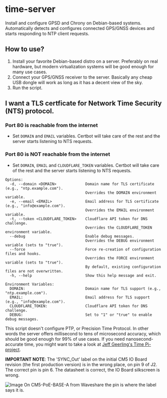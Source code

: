 # time-server
Install and configure GPSD and Chrony on Debian-based systems.
Automatically detects and configures connected GPS/GNSS devices and starts responding to NTP client requests.
## How to use?
1. Install your favorite Debian-based distro on a server. Preferably on real hardware, but modern virtualization systems will be good enough for many use cases.
2. Connect your GPS/GNSS receiver to the server. Basically any cheap USB dongle will work as long as it has a decent view of the sky.
3. Run the script.
## I want a TLS certficate for Network Time Security (NTS) protocol.
### Port 80 is reachable from the internet
* Set `DOMAIN` and `EMAIL` variables. Certbot will take care of the rest and the server starts listening to NTS requests.
### Port 80 is **NOT** reachable from the internet
* Set `DOMAIN`, `EMAIL` and `CLOUDFLARE_TOKEN` variables. Certbot will take care of the rest and the server starts listening to NTS requests.
```
Options:
  -d, --domain <DOMAIN>             Domain name for TLS certificate (e.g., "ntp.example.com").
                                    Overrides the DOMAIN environment variable.
  -e, --email <EMAIL>               Email address for TLS certificate (e.g., "info@example.com").
                                    Overrides the EMAIL environment variable.
  -t, --token <CLOUDFLARE_TOKEN>    Cloudflare API token for DNS challenge.
                                    Overrides the CLOUDFLARE_TOKEN environment variable.
  --debug                           Enable debug messages.
                                    Overrides the DEBUG environment variable (sets to "true").
  --force                           Force re-creation of configuration files and hooks.
                                    Overrides the FORCE environment variable (sets to "true").
                                    By default, existing configuration files are not overwritten.
  -h, --help                        Show this help message and exit.

Environment Variables:
  DOMAIN:                           Domain name for TLS support (e.g., "ntp.example.com").
  EMAIL:                            Email address for TLS support (e.g., "info@example.com").
  CLOUDFLARE_TOKEN:                 Cloudflare API token for DNS challenge.
  DEBUG:                            Set to "1" or "true" to enable debug messages.

```
This script doesn't configure PTP, or Precision Time Protocol. In other words the server offers millisecond to tens of microsecond accuracy, which should be good enough for 99% of use cases. If you need nanosecond-accurate time, you might want to take a look at [Jeff Geerling's Time Pi-project](https://github.com/geerlingguy/time-pi).

**IMPORTANT NOTE**: The 'SYNC_Out' label on the initial CM5 IO Board revision (the first production version) is in the wrong place, on pin 9 of J2. The correct pin is pin 6. The datasheet is correct, the IO Board silkscreen is wrong.

![Image](https://github.com/user-attachments/assets/fddde188-677b-4dd8-abe7-9119dfba71df)
On CM5-PoE-BASE-A from Waveshare the pin is where the label says it is.
